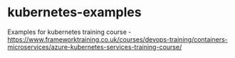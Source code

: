 # kubernetes-examples
Examples for kubernetes training course - https://www.frameworktraining.co.uk/courses/devops-training/containers-microservices/azure-kubernetes-services-training-course/
